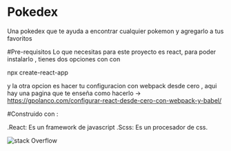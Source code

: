 # Pokedex
Una pokedex que te ayuda a encontrar cualquier pokemon y agregarlo a tus favoritos

#Pre-requisitos
Lo que necesitas para este proyecto es react, para poder instalarlo , tienes dos opciones con con 

npx create-react-app 

y la otra opcion es hacer tu configuracion con webpack desde cero , aqui hay una pagina que te 
enseña como hacerlo -> https://gpolanco.com/configurar-react-desde-cero-con-webpack-y-babel/

#Construido con : 

.React:  Es un framework de javascript
.Scss: Es un procesador de css.

![stack Overflow](/home/yadira/Pictures/pokedex-snowy.vercel.app_.png)
